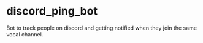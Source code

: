 # discord_ping_bot
Bot to track people on discord and getting notified when they join the same vocal channel.
